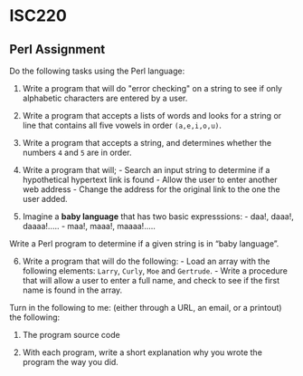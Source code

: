 # ISC220
## Perl Assignment

Do the following tasks using the Perl language:

  1. Write a program that will do "error checking" on a string to see if only alphabetic characters are entered by a user.

  2. Write a program that accepts a lists of words and looks for a string or line that contains all five vowels  in order `(a,e,i,o,u)`.

  3. Write a program that accepts a string, and determines whether the numbers `4` and `5` are in order.

  4. Write a program that will;
    - Search an input string to determine if a hypothetical hypertext link is found
    - Allow the user to enter another web address
    - Change the address for the original link to the one the user added.

  5) Imagine a **baby language** that has two basic expresssions:
    - daa!, daaa!, daaaa!.....
    - maa!, maaa!, maaaa!.....

Write a Perl program to determine if a given string is in “baby language”.

  6. Write a program that will do the following:
    - Load an array with the following elements: `Larry`, `Curly`, `Moe` and `Gertrude`.
    - Write a procedure that will allow a user to enter a full name, and check to see if the first name is found in the array.

Turn in the following to me: (either through a URL, an email, or a printout) the following:

  1. The program source code

  2. With each program, write a short explanation why you wrote the program the way you did.
